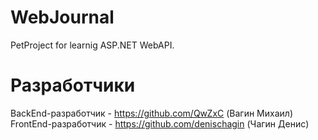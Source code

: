 # WebJournal
PetProject for learnig ASP.NET WebAPI.
# Разработчики
BackEnd-разработчик - https://github.com/QwZxC (Вагин Михаил)
FrontEnd-разработчик - https://github.com/denischagin (Чагин Денис)
